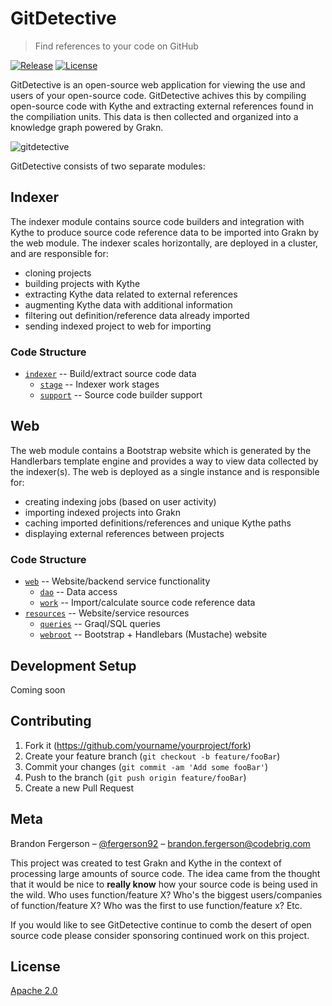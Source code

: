 # GitDetective
> Find references to your code on GitHub

[![Release](https://img.shields.io/github/release/CodeBrig/GitDetective.svg)](https://github.com/CodeBrig/GitDetective/releases/latest)
[![License](https://img.shields.io/badge/License-Apache%202.0-blue.svg)](https://opensource.org/licenses/Apache-2.0)

GitDetective is an open-source web application for viewing the use and users of your open-source code.
GitDetective achives this by compiling open-source code with Kythe and extracting external references found in the compiliation units. This data is then collected and organized into a knowledge graph powered by Grakn.

![gitdetective](https://i.imgur.com/4YGxC6V.png)

GitDetective consists of two separate modules:

## Indexer

The indexer module contains source code builders and integration with Kythe to produce source code reference data to be imported into Grakn by the web module. The indexer scales horizontally, are deployed in a cluster, and are responsible for:
- cloning projects
- building projects with Kythe
- extracting Kythe data related to external references
- augmenting Kythe data with additional information
- filtering out definition/reference data already imported
- sending indexed project to web for importing

### Code Structure

- [`indexer`](https://github.com/CodeBrig/GitDetective/tree/master/indexer/src/main/groovy/io/gitdetective/indexer) -- Build/extract source code data
  - [`stage`](https://github.com/CodeBrig/GitDetective/tree/master/indexer/src/main/groovy/io/gitdetective/indexer/stage) -- Indexer work stages
  - [`support`](https://github.com/CodeBrig/GitDetective/tree/master/indexer/src/main/groovy/io/gitdetective/indexer/support) -- Source code builder support

## Web

The web module contains a Bootstrap website which is generated by the Handlerbars template engine and provides a way to view data collected by the indexer(s). The web is deployed as a single instance and is responsible for:
- creating indexing jobs (based on user activity)
- importing indexed projects into Grakn
- caching imported definitions/references and unique Kythe paths
- displaying external references between projects

### Code Structure

- [`web`](https://github.com/CodeBrig/GitDetective/tree/master/web/src/main/groovy/io/gitdetective/web) -- Website/backend service functionality
  - [`dao`](https://github.com/CodeBrig/GitDetective/tree/master/web/src/main/groovy/io/gitdetective/web/dao) -- Data access
  - [`work`](https://github.com/CodeBrig/GitDetective/tree/master/web/src/main/groovy/io/gitdetective/web/work) -- Import/calculate source code reference data
- [`resources`](https://github.com/CodeBrig/GitDetective/tree/master/web/src/main/resources) -- Website/service resources
  - [`queries`](https://github.com/CodeBrig/GitDetective/tree/master/web/src/main/resources/queries) -- Graql/SQL queries
  - [`webroot`](https://github.com/CodeBrig/GitDetective/tree/master/web/src/main/resources/webroot) -- Bootstrap + Handlebars (Mustache) website

## Development Setup

Coming soon

## Contributing

1. Fork it (<https://github.com/yourname/yourproject/fork>)
2. Create your feature branch (`git checkout -b feature/fooBar`)
3. Commit your changes (`git commit -am 'Add some fooBar'`)
4. Push to the branch (`git push origin feature/fooBar`)
5. Create a new Pull Request

## Meta

Brandon Fergerson – [@fergerson92](https://twitter.com/fergerson92) – brandon.fergerson@codebrig.com

This project was created to test Grakn and Kythe in the context of processing large amounts of source code.
The idea came from the thought that it would be nice to **really know** how your source code is being used in the wild. Who uses function/feature X? Who's the biggest users/companies of function/feature X? Who was the first to use function/feature x? Etc.


If you would like to see GitDetective continue to comb the desert of open source code please consider sponsoring continued work on this project.

## License
[Apache 2.0](https://github.com/CodeBrig/GitDetective/LICENSE)
